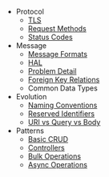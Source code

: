 * Protocol
    * [TLS](protocol/tls.md)
    * [Request Methods](protocol/request_methods.md)
    * [Status Codes](protocol/status_codes.md)
* Message
    * [Message Formats](message/message_formats.md)
    * [HAL](message/hal.md)
    * [Problem Detail](message/errors.md)
    * [Foreign Key Relations](message/foreign_key_relations.md)
    * Common Data Types
* Evolution
    * [Naming Conventions](evolution/naming_conventions.md)
    * [Reserved Identifiers](evolution/reserved_identifiers.md)
    * [URI vs Query vs Body](evolution/uri_query_body.md)
* Patterns
    * [Basic CRUD](patterns/basic.md)
    * [Controllers](patterns/controllers.md)
    * [Bulk Operations](patterns/bulk.md)
    * [Async Operations](patterns/async.md)
